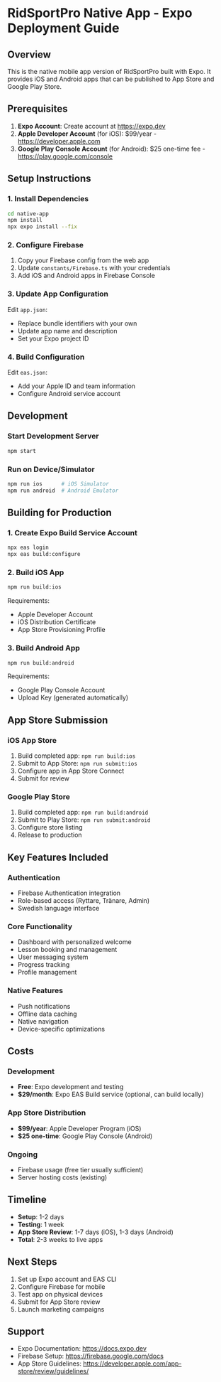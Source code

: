 # RidSportPro Native App - Expo Deployment Guide

## Overview
This is the native mobile app version of RidSportPro built with Expo. It provides iOS and Android apps that can be published to App Store and Google Play Store.

## Prerequisites
1. **Expo Account**: Create account at https://expo.dev
2. **Apple Developer Account** (for iOS): $99/year - https://developer.apple.com
3. **Google Play Console Account** (for Android): $25 one-time fee - https://play.google.com/console

## Setup Instructions

### 1. Install Dependencies
```bash
cd native-app
npm install
npx expo install --fix
```

### 2. Configure Firebase
1. Copy your Firebase config from the web app
2. Update `constants/Firebase.ts` with your credentials
3. Add iOS and Android apps in Firebase Console

### 3. Update App Configuration
Edit `app.json`:
- Replace bundle identifiers with your own
- Update app name and description
- Set your Expo project ID

### 4. Build Configuration
Edit `eas.json`:
- Add your Apple ID and team information
- Configure Android service account

## Development

### Start Development Server
```bash
npm start
```

### Run on Device/Simulator
```bash
npm run ios      # iOS Simulator
npm run android  # Android Emulator
```

## Building for Production

### 1. Create Expo Build Service Account
```bash
npx eas login
npx eas build:configure
```

### 2. Build iOS App
```bash
npm run build:ios
```
Requirements:
- Apple Developer Account
- iOS Distribution Certificate
- App Store Provisioning Profile

### 3. Build Android App
```bash
npm run build:android
```
Requirements:
- Google Play Console Account
- Upload Key (generated automatically)

## App Store Submission

### iOS App Store
1. Build completed app: `npm run build:ios`
2. Submit to App Store: `npm run submit:ios`
3. Configure app in App Store Connect
4. Submit for review

### Google Play Store
1. Build completed app: `npm run build:android`
2. Submit to Play Store: `npm run submit:android`
3. Configure store listing
4. Release to production

## Key Features Included

### Authentication
- Firebase Authentication integration
- Role-based access (Ryttare, Tränare, Admin)
- Swedish language interface

### Core Functionality
- Dashboard with personalized welcome
- Lesson booking and management
- User messaging system
- Progress tracking
- Profile management

### Native Features
- Push notifications
- Offline data caching
- Native navigation
- Device-specific optimizations

## Costs

### Development
- **Free**: Expo development and testing
- **$29/month**: Expo EAS Build service (optional, can build locally)

### App Store Distribution
- **$99/year**: Apple Developer Program (iOS)
- **$25 one-time**: Google Play Console (Android)

### Ongoing
- Firebase usage (free tier usually sufficient)
- Server hosting costs (existing)

## Timeline
- **Setup**: 1-2 days
- **Testing**: 1 week
- **App Store Review**: 1-7 days (iOS), 1-3 days (Android)
- **Total**: 2-3 weeks to live apps

## Next Steps
1. Set up Expo account and EAS CLI
2. Configure Firebase for mobile
3. Test app on physical devices
4. Submit for App Store review
5. Launch marketing campaigns

## Support
- Expo Documentation: https://docs.expo.dev
- Firebase Setup: https://firebase.google.com/docs
- App Store Guidelines: https://developer.apple.com/app-store/review/guidelines/